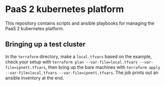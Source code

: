 PaaS 2 kubernetes platform
==========================

This repository contains scripts and ansible playbooks for managing the PaaS 2 kubernetes platform.

## Bringing up a test cluster

In the `terraform` directory, make a `local.tfvars` based on the
example, check your setup with `terraform plan --var-file=local.tfvars
--var-file=ipnett.tfvars`, then bring up the bare machines with
`terraform apply --var-file=local.tfvars
--var-file=ipnett.tfvars`. The job prints out an ansible inventory at
the end.
